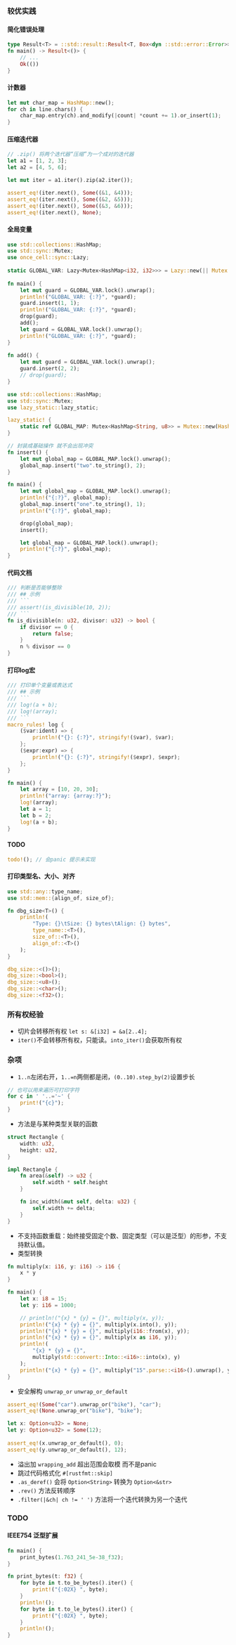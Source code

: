 ### 较优实践

#### 简化错误处理

```Rust
type Result<T> = ::std::result::Result<T, Box<dyn ::std::error::Error>>;  
fn main() -> Result<()> {
	// ...
    Ok(())  
}
```

#### 计数器

```Rust
let mut char_map = HashMap::new();
for ch in line.chars() {  
    char_map.entry(ch).and_modify(|count| *count += 1).or_insert(1);  
}
```

#### 压缩迭代器

```Rust
// .zip() 将两个迭代器“压缩”为一个成对的迭代器
let a1 = [1, 2, 3];
let a2 = [4, 5, 6];

let mut iter = a1.iter().zip(a2.iter());

assert_eq!(iter.next(), Some((&1, &4)));
assert_eq!(iter.next(), Some((&2, &5)));
assert_eq!(iter.next(), Some((&3, &6)));
assert_eq!(iter.next(), None);
```

#### 全局变量

```Rust
use std::collections::HashMap;  
use std::sync::Mutex;  
use once_cell::sync::Lazy;  
  
static GLOBAL_VAR: Lazy<Mutex<HashMap<i32, i32>>> = Lazy::new(|| Mutex::new(HashMap::new()));  
  
fn main() {  
    let mut guard = GLOBAL_VAR.lock().unwrap();  
    println!("GLOBAL_VAR: {:?}", *guard);  
    guard.insert(1, 1);  
    println!("GLOBAL_VAR: {:?}", *guard);  
    drop(guard);  
    add();  
    let guard = GLOBAL_VAR.lock().unwrap();  
    println!("GLOBAL_VAR: {:?}", *guard);  
}  
  
fn add() {  
    let mut guard = GLOBAL_VAR.lock().unwrap();  
    guard.insert(2, 2);  
    // drop(guard);  
}
```

```Rust
use std::collections::HashMap;
use std::sync::Mutex;
use lazy_static::lazy_static;

lazy_static! {
    static ref GLOBAL_MAP: Mutex<HashMap<String, u8>> = Mutex::new(HashMap::new());
}

// 封装成基础操作 就不会出现冲突
fn insert() {
    let mut global_map = GLOBAL_MAP.lock().unwrap();
    global_map.insert("two".to_string(), 2);
}

fn main() {
    let mut global_map = GLOBAL_MAP.lock().unwrap();
    println!("{:?}", global_map);
    global_map.insert("one".to_string(), 1);
    println!("{:?}", global_map);

    drop(global_map);
    insert();

    let global_map = GLOBAL_MAP.lock().unwrap();
    println!("{:?}", global_map);
}
```

#### 代码文档

```Rust
/// 判断是否能够整除
/// ## 示例
/// ```
/// assert!(is_divisible(10, 2));
/// ```
fn is_divisible(n: u32, divisor: u32) -> bool {
    if divisor == 0 {
        return false;
    }
    n % divisor == 0
}
```

#### 打印log宏

```Rust
/// 打印单个变量或表达式
/// ## 示例
/// ```
/// log!(a + b);
/// log!(array);
/// ```
macro_rules! log {
    ($var:ident) => {
        println!("{}: {:?}", stringify!($var), $var);
    };
    ($expr:expr) => {
        println!("{}: {:?}", stringify!($expr), $expr);
    };
}

fn main() {
    let array = [10, 20, 30];
    println!("array: {array:?}");
    log!(array);
    let a = 1;
    let b = 2;
    log!(a + b);
}
```

#### TODO

```Rust
todo!(); // 会panic 提示未实现
```

#### 打印类型名、大小、对齐

```Rust
use std::any::type_name;
use std::mem::{align_of, size_of};

fn dbg_size<T>() {
    println!(
        "Type: {}\tSize: {} bytes\tAlign: {} bytes",
        type_name::<T>(),
        size_of::<T>(),
        align_of::<T>()
    );
}

dbg_size::<()>();
dbg_size::<bool>();
dbg_size::<u8>();
dbg_size::<char>();
dbg_size::<f32>();
```

### 所有权经验

- 切片会转移所有权 `let s: &[i32] = &a[2..4];`
- `iter()`不会转移所有权，只能读。`into_iter()`会获取所有权

### 杂项

- `1..n`左闭右开，`1..=n`两侧都是闭，`(0..10).step_by(2)`设置步长
```Rust
// 也可以用来遍历可打印字符
for c in ' '..='~' {
    print!("{c}");
}
```
- 方法是与某种类型关联的函数
```Rust
struct Rectangle {
    width: u32,
    height: u32,
}

impl Rectangle {
    fn area(&self) -> u32 {
        self.width * self.height
    }

    fn inc_width(&mut self, delta: u32) {
        self.width += delta;
    }
}
```
- 不支持函数重载：始终接受固定个数、固定类型（可以是泛型）的形参，不支持默认值。
- 类型转换
```Rust
fn multiply(x: i16, y: i16) -> i16 {
    x * y
}

fn main() {
    let x: i8 = 15;
    let y: i16 = 1000;

    // println!("{x} * {y} = {}", multiply(x, y));
    println!("{x} * {y} = {}", multiply(x.into(), y));
    println!("{x} * {y} = {}", multiply(i16::from(x), y));
    println!("{x} * {y} = {}", multiply(x as i16, y));
    println!(
        "{x} * {y} = {}",
        multiply(std::convert::Into::<i16>::into(x), y)
    );
    println!("{x} * {y} = {}", multiply("15".parse::<i16>().unwrap(), y));
}
```
- 安全解构 `unwrap_or` `unwrap_or_default`
```Rust
assert_eq!(Some("car").unwrap_or("bike"), "car");  
assert_eq!(None.unwrap_or("bike"), "bike");

let x: Option<u32> = None;  
let y: Option<u32> = Some(12);  
  
assert_eq!(x.unwrap_or_default(), 0);  
assert_eq!(y.unwrap_or_default(), 12);
```
- 溢出加 `wrapping_add` 超出范围会取模 而不是panic
- 跳过代码格式化 `#[rustfmt::skip]`
- `.as_deref()` 会将 `Option<String>` 转换为 `Option<&str>`
- `.rev()` 方法反转顺序
- `.filter(|&ch| ch != ' ')` 方法将一个迭代转换为另一个迭代

### TODO

#### IEEE754 泛型扩展

```Rust
fn main() {
    print_bytes(1.763_241_5e-38_f32);
}

fn print_bytes(t: f32) {
    for byte in t.to_be_bytes().iter() {
        print!("{:02X} ", byte);
    }
    println!();
    for byte in t.to_le_bytes().iter() {
        print!("{:02X} ", byte);
    }
    println!();
}
```